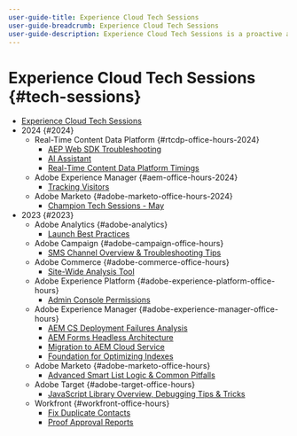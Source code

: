 ```yaml
---
user-guide-title: Experience Cloud Tech Sessions
user-guide-breadcrumb: Experience Cloud Tech Sessions
user-guide-description: Experience Cloud Tech Sessions is a proactive approach to case deflection by offering customers solution-specific webinars. 
---
```


# Experience Cloud Tech Sessions {#tech-sessions}

+ [Experience Cloud Tech Sessions](overview.md)
+ 2024 {#2024}
  + Real-Time Content Data Platform {#rtcdp-office-hours-2024}
    + [AEP Web SDK Troubleshooting](2024/aep-web-sdk-troubleshooting.md)
    + [AI Assistant](2024/ai-assistant.md)
    + [Real-Time Content Data Platform Timings](2024/rtcdp-timings.md)
  + Adobe Experience Manager {#aem-office-hours-2024}
    + [Tracking Visitors](2024/tracking-visitors.md)
  + Adobe Marketo {#adobe-marketo-office-hours-2024}
    + [Champion Tech Sessions - May](2024/champion-office-hours.md)
+ 2023 {#2023}
  + Adobe Analytics {#adobe-analytics}
    + [Launch Best Practices](2023/launch-best-practices.md)
  + Adobe Campaign {#adobe-campaign-office-hours}
    + [SMS Channel Overview & Troubleshooting Tips](2023/ac-sms-channel-overview.md)
  + Adobe Commerce {#adobe-commerce-office-hours}
    + [Site-Wide Analysis Tool](2023/site-wide-analysis-tool.md) 
  + Adobe Experience Platform {#adobe-experience-platform-office-hours}
    + [Admin Console Permissions](2023/aep-admin-console-permissions.md)
  + Adobe Experience Manager {#adobe-experience-manager-office-hours}
    + [AEM CS Deployment Failures Analysis](2023/aem-deployment-failures-analysis.md)
    + [AEM Forms Headless Architecture](2023/aem-forms-headless-architecture.md)
    + [Migration to AEM Cloud Service](2023/migration-aemcs.md)
    + [Foundation for Optimizing Indexes](2023/optimize-indexes-aemcs.md)
  + Adobe Marketo {#adobe-marketo-office-hours}
    + [Advanced Smart List Logic & Common Pitfalls](2023/marketo-common-pitfalls.md)
  + Adobe Target {#adobe-target-office-hours}
    + [JavaScript Library Overview, Debugging Tips & Tricks](2023/target-debugging-tips-and-tricks.md)
  + Workfront {#workfront-office-hours}
    + [Fix Duplicate Contacts](2023/workfront-fix-duplicate-contacts.md)
    + [Proof Approval Reports](2023/workfront-proof-approval-reports.md)

    